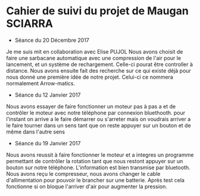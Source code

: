 # Cahier de suivi du projet de Maugan SCIARRA

* Séance du 20 Décembre 2017 

Je me suis mit en collaboration avec Elise PUJOL
Nous avons choisit de faire une sarbacane automatique avec une compression de l'air pour le lancement, et un système de rechargement.
Celle-ci pourat être controller à distance.
Nous avons ensuite fait des recherche sur ce qui existe déjà pour nous donné une première idée de notre projet.
Celui-ci ce nommera normalement Arrow-matics.


* Séance du 12 Janvier 2017

Nous avons essayer de faire fonctionner un moteur pas à pas a et de contrôler le moteur avec notre téléphone par connexion bluethooth. pour l'instant on arrive a le faire démarrer ou s'arreter mais on voudrais arriver a le faire tourner dans un sens tant que on reste appuyer sur un bouton et de même dans l'autre sens

* Séance du 19 Janvier 2017

Nous avons reussit à faire fonctionner le moteur et a integres un programme permettant de contrôler la rotation tant que nous restont appuyer sur un bouton sur notre téléphone. L'information est bien transmise par bluetooth.
Nous avons reçu le compresseur, nous avons changer le cable d'allimentation pour pouvoir le brancher sur une batterie.
Après test cela fonctionne si on bloque l'arriver d'air pour augmenter la pression.
